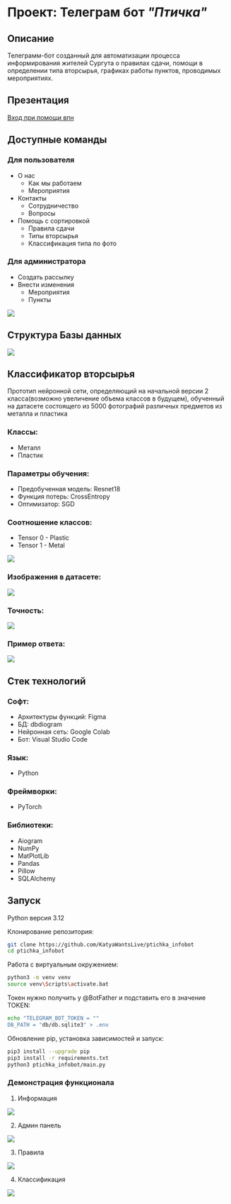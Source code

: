 # Проект: Телеграм бот *"Птичка"*
## Описание
Телеграмм-бот созданный для автоматизации процесса информирования жителей Сургута о правилах сдачи, помощи в определении типа вторсырья, графиках работы пунктов, проводимых мероприятиях. 

## Презентация
[Вход при помощи впн](https://pitch.com/v/tgbot-93tced)

## Доступные команды
### Для пользователя
- О нас
  - Как мы работаем
  - Мероприятия
- Контакты
  - Cотрудничество
  - Вопросы
- Помощь с сортировкой
  - Правила сдачи
  - Типы вторсырья
  - Классификация типа по фото

### Для администратора
- Создать рассылку
- Внести изменения
  - Мероприятия
  - Пункты

![](https://github.com/KatyaWantsLive/ptichka_infobot/blob/main/functions.png)

## Структура Базы данных

![](https://github.com/KatyaWantsLive/ptichka_infobot/blob/main/dbgraph.png)

## Классификатор вторсырья
Прототип нейронной сети, определяющий на начальной версии 2 класса(возможно увеличение объема классов в будущем), обученный на датасете состоящего из 5000 фотографий различных предметов из металла и пластика
### Классы:
- Металл
- Пластик
### Параметры обучения:
- Предобученная модель: Resnet18
- Функция потерь: CrossEntropy
- Оптимизатор: SGD
### Соотношение классов:
- Tensor 0 - Plastic 
- Tensor 1 - Metal

![](https://github.com/KatyaWantsLive/ptichka_infobot/blob/main/labels.png)

### Изображения в датасете:

![](https://github.com/KatyaWantsLive/ptichka_infobot/blob/main/tensors.png)

### Точность:

![](https://github.com/KatyaWantsLive/ptichka_infobot/blob/main/accuracy.png)

### Пример ответа:

![](https://github.com/KatyaWantsLive/ptichka_infobot/blob/main/metal.png)

## Cтек технологий
### Софт:
- Архитектуры функций: Figma
- БД: dbdiogram
- Нейронная сеть: Google Colab 
- Бот: Visual Studio Code
### Язык:
- Python
### Фреймворки:
- PyTorch
### Библиотеки:
- Aiogram
- NumPy
- MatPlotLib
- Pandas
- Pillow
- SQLAlchemy
  
## Запуск

Python версия 3.12

Клонирование репозитория:

```bash
git clone https://github.com/KatyaWantsLive/ptichka_infobot
cd ptichka_infobot
```

Работа с виртуальным окружением:

```bash
python3 -m venv venv
source venv\Scripts\activate.bat
```

Токен нужно получить у @BotFather и подставить его в значение TOKEN:

```bash
echo "TELEGRAM_BOT_TOKEN = ""
DB_PATH = "db/db.sqlite3" > .env
```

Обновление pip, установка зависимостей и запуск:

```bash
pip3 install --upgrade pip
pip3 install -r requirements.txt
python3 ptichka_infobot/main.py
```

### Демонстрация функционала
1. Информация

![](https://github.com/KatyaWantsLive/ptichka_infobot/blob/main/4.gif)

2. Админ панель

![](https://github.com/KatyaWantsLive/ptichka_infobot/blob/main/2.gif)

3. Правила

![](https://github.com/KatyaWantsLive/ptichka_infobot/blob/main/1.gif)

4. Классификация

![](https://github.com/KatyaWantsLive/ptichka_infobot/blob/main/3.gif)

